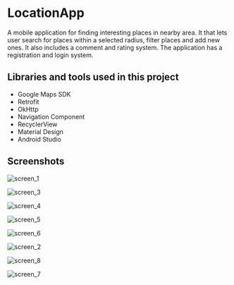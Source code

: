 # LocationApp

A mobile application for finding interesting places in nearby area. It that lets user search for places within a selected radius, filter places and add new ones. It also includes a comment and rating system. The application has a registration and login system.

## Libraries and tools used in this project

- Google Maps SDK
- Retrofit
- OkHttp
- Navigation Component
- RecyclerView
- Material Design
- Android Studio


## Screenshots
![screen_1](https://github.com/MateuszGowin/LocationAppAndroid/assets/92077590/4b2be5f0-1e0c-42b8-a35f-6807d24e738a)

![screen_3](https://github.com/MateuszGowin/LocationAppAndroid/assets/92077590/7af88745-79da-45fa-b737-c4f8b723ccdf)

![screen_4](https://github.com/MateuszGowin/LocationAppAndroid/assets/92077590/d2d605e7-b311-45d2-821d-6380e91469c4)

![screen_5](https://github.com/MateuszGowin/LocationAppAndroid/assets/92077590/31272aed-9ace-47b7-acc6-aae1ee35e11e)

![screen_6](https://github.com/MateuszGowin/LocationAppAndroid/assets/92077590/1c023672-b8a8-4a88-83d3-e790080f15ff)

![screen_2](https://github.com/MateuszGowin/LocationAppAndroid/assets/92077590/896cb1c0-ba20-477a-9e0a-82bebcdfb8cc)

![screen_8](https://github.com/MateuszGowin/LocationAppAndroid/assets/92077590/b2b14d77-1634-4dd0-bed8-f69d5f1cd824)

![screen_7](https://github.com/MateuszGowin/LocationAppAndroid/assets/92077590/f9665f85-e2d0-4dc7-a12e-426ca554936a)
